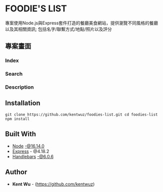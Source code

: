 # FOODIE'S LIST

專案使用Node.js與Express套件打造的餐廳美食網站，提供瀏覽不同風格的餐廳以及其相關資訊; 包括名字/聯繫方式/地點/照片以及評分

## 專案畫面
### Index

### Search

### Description


## Installation

`git clone https://github.com/kentwuz/foodies-list.git
cd foodies-list
npm install`

## Built With
* [Node](https://nodejs.org/) -@16.14.0
* [Express](https://expressjs.com/) - @4.18.2
* [Handlebars](https://www.npmjs.com/package/express-handlebars) -@6.0.6


## Author

* **Kent Wu** - (https://github.com/kentwuz)
